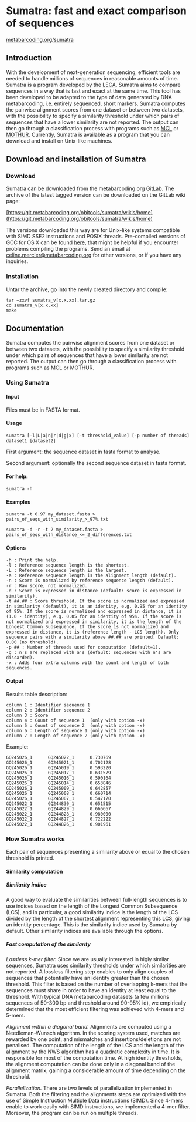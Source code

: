 # Sumatra: fast and exact comparison of sequences

[metabarcoding.org/sumatra](metabarcoding.org/sumatra)


## Introduction

With the development of next-generation sequencing, efficient tools are needed to handle millions of sequences in reasonable amounts of time.
Sumatra is a program developed by the [LECA](http://www-leca.ujf-grenoble.fr/?lang=en).
Sumatra aims to compare sequences in a way that is fast and exact at the same time. This tool has been developed to be adapted to the type of data generated by DNA metabarcoding, i.e. entirely sequenced, short markers.
Sumatra computes the pairwise alignment scores from one dataset or between two datasets, with the possibility to specify a similarity threshold under which pairs of sequences that have a lower similarity are not reported. The output can then go through a classification process with programs such as  [MCL](http://micans.org/mcl/) or  [MOTHUR](http://www.mothur.org/).
Currently, Sumatra is available as a program that you can download and install on Unix-like machines.

## Download and installation of Sumatra

### Download

Sumatra can be downloaded from the metabarcoding.org GitLab. 
The archive of the latest tagged version can be downloaded on the GitLab wiki page:

[https://git.metabarcoding.org/obitools/sumatra/wikis/home](https://git.metabarcoding.org/obitools/sumatra/wikis/home)

The versions downloaded this way are for Unix-like systems compatible with SIMD SSE2 instructions and POSIX threads. Pre-compiled versions of GCC for OS X can be found [here](http://hpc.sourceforge.net/), that might be helpful if you encounter problems compiling the programs. Send an email at <celine.mercier@metabarcoding.org> for other versions, or if you have any inquiries. 

### Installation

Untar the archive, go into the newly created directory and compile:

```
tar –zxvf sumatra_v[x.x.xx].tar.gz
cd sumatra_v[x.x.xx]
make
```

## Documentation

Sumatra computes the pairwise alignment scores from one dataset or between two datasets, with the possibility to specify a similarity threshold under which pairs of sequences that have a lower similarity are not reported. The output can then go through a classification process with programs such as MCL or MOTHUR.

### Using Sumatra

#### Input

Files must be in FASTA format.

#### Usage

```
sumatra [-l|L|a|n|r|d|g|x] [-t threshold_value] [-p number of threads] dataset1 [dataset2] 
```
First argument: the sequence dataset in fasta format to analyse.

Second argument: optionally the second sequence dataset in fasta format.

#### For help:

```
sumatra -h 
```

#### Examples

```
sumatra -t 0.97 my_dataset.fasta > pairs_of_seqs_with_similarity_>_97%.txt
```
```
sumatra -d -r -t 2 my_dataset.fasta > pairs_of_seqs_with_distance_<=_2_differences.txt
```

#### Options

```
-h : Print the help.
-l : Reference sequence length is the shortest.
-L : Reference sequence length is the largest.
-a : Reference sequence length is the alignment length (default).
-n : Score is normalized by reference sequence length (default).
-r : Raw score, not normalized.
-d : Score is expressed in distance (default: score is expressed in similarity).
-t ##.## : Score threshold. If the score is normalized and expressed in similarity (default), it is an identity, e.g. 0.95 for an identity of 95%. If the score is normalized and expressed in distance, it is (1.0 - identity), e.g. 0.05 for an identity of 95%. If the score is not normalized and expressed in similarity, it is the length of the Longest Common Subsequence. If the score is not normalized and expressed in distance, it is (reference length - LCS length). Only sequence pairs with a similarity above ##.## are printed. Default: 0.00 (no threshold).
-p ## : Number of threads used for computation (default=1).
-g : n's are replaced with a's (default: sequences with n's are discarded).
-x : Adds four extra columns with the count and length of both sequences.
```

#### Output

Results table description:

```
column 1 : Identifier sequence 1 
column 2 : Identifier sequence 2 
column 3 : Score 
column 4 : Count of sequence 1  (only with option -x) 
column 5 : Count of sequence 2  (only with option -x) 
column 6 : Length of sequence 1 (only with option -x) 
column 7 : Length of sequence 2 (only with option -x) 
```

Example:

```
GQ245026_1      GQ245022_1      0.730769 
GQ245026_1      GQ245021_1      0.702128 
GQ245026_1      GQ245019_1      0.593220 
GQ245026_1      GQ245017_1      0.631579 
GQ245026_1      GQ245016_1      0.590164 
GQ245026_1      GQ245014_1      0.653846 
GQ245026_1      GQ245009_1      0.642857 
GQ245026_1      GQ245008_1      0.660714 
GQ245026_1      GQ245007_1      0.547170 
GQ245022_1      GQ244830_1      0.651515 
GQ245022_1      GQ244829_1      0.666667 
GQ245022_1      GQ244828_1      0.980000 
GQ245022_1      GQ244827_1      0.722222 
GQ245022_1      GQ244826_1      0.901961
```

### How Sumatra works

Each pair of sequences presenting a similarity above or equal to the chosen threshold is printed.

#### Similarity computation

##### Similarity indice

A good way to evaluate the similarities between full-length sequences is to use indices based on the length of the Longest Common Subsequence (LCS), and in particular, a good similarity indice is the length of the LCS divided by the length of the shortest alignment representing this LCS, giving an identity percentage. This is the similarity indice used by Sumatra by default. Other similarity indices are available through the options.

##### Fast computation of the similarity

*Lossless k-mer filter.* Since we are usually interested in higly similar sequences, Sumatra uses similarity thresholds under which similarities are not reported. A lossless filtering step enables to only align couples of sequences that potentially have an identity greater than the chosen threshold. This filter is based on the number of overlapping k-mers that the sequences must share in order to have an identity at least equal to the threshold. With typical DNA metabarcoding datasets (a few millions sequences of 50-300 bp and threshold around 90-95% id), we empirically determined that the most efficient filtering was achieved with 4-mers and 5-mers.

*Alignment within a diagonal band.* Alignments are computed using a Needleman-Wunsch algorithm. In the scoring system used, matches are rewarded by one point, and mismatches and insertions/deletions are not penalised. The computation of the length of the LCS and the length of the alignment by the NWS algorithm has a quadratic complexity in time. It is responsible for most of the computation time. At high identity thresholds, the alignment computation can be done only in a diagonal band of the alignment matrix, gaining a considerable amount of time depending on the threshold.

*Parallelization.* There are two levels of parallelization implemented in Sumatra. Both the filtering and the alignments steps are optimized with the use of Simple Instruction Multiple Data instructions (SIMD). Since 4-mers enable to work easily with SIMD instructions, we implemented a 4-mer filter. Moreover, the program can be run on multiple threads.
